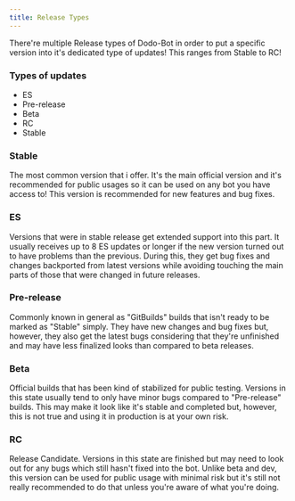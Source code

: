 ```yaml
---
title: Release Types
---
```

There're multiple Release types of Dodo-Bot in order to put a specific version into it's dedicated type of updates! This ranges from Stable to RC!

### Types of updates
* ES
* Pre-release
* Beta
* RC
* Stable

### Stable
The most common version that i offer. It's the main official version and it's recommended for public usages so it can be used on any bot you have access to! This version is recommended for new features and bug fixes.

### ES
Versions that were in stable release get extended support into this part. It usually receives up to 8 ES updates or longer if the new version turned out to have problems than the previous. During this, they get bug fixes and changes backported from latest versions while avoiding touching the main parts of those that were changed in future releases.

### Pre-release
Commonly known in general as "GitBuilds" builds that isn't ready to be marked as "Stable" simply. They have new changes and bug fixes but, however, they also get the latest bugs considering that they're unfinished and may have less finalized looks than compared to beta releases.

### Beta
Official builds that has been kind of stabilized for public testing. Versions in this state usually tend to only have minor bugs compared to "Pre-release" builds. This may make it look like it's stable and completed but, however, this is not true and using it in production is at your own risk.

### RC
Release Candidate. Versions in this state are finished but may need to look out for any bugs which still hasn't fixed into the bot. Unlike beta and dev, this version can be used for public usage with minimal risk but it's still not really recommended to do that unless you're aware of what you're doing.